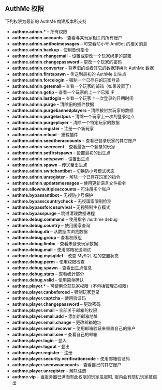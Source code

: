 ## AuthMe 权限

下列权限为最新的 AuthMe 构建版本所支持

- **authme.admin.\*** – 所有权限
- **authme.admin.accounts** – 查看与某玩家相关的所有账户
- **authme.admin.antibotmessages** – 可查看防小号 AntiBot 的相关消息
- **authme.admin.backup** – 使用备份指令
- **authme.admin.changemail** – 设置或更改一个玩家绑定的邮箱
- **authme.admin.changepassword** – 更改一个玩家的密码
- **authme.admin.converter** – 将老旧的或者其它的数据转换为 AuthMe 数据
- **authme.admin.firstspawn** – 传送到最初的 AuthMe 出生点
- **authme.admin.forcelogin** – 强制一个已存在的玩家登录
- **authme.admin.getemail** – 查看一个玩家的邮箱（如果设置了）
- **authme.admin.getip** – 查看一个玩家的上一个已知 IP
- **authme.admin.lastlogin** – 查看一个玩家上一次登录的日期时间
- **authme.admin.purge** – 清除旧的插件数据
- **authme.admin.purgebannedplayers** – 清除被封禁玩家的数据
- **authme.admin.purgelastpos** – 清除一个玩家上一次的登录地点
- **authme.admin.purgeplayer** – 清除一个特定玩家的数据
- **authme.admin.register** – 注册一个新玩家
- **authme.admin.reload** – 重载插件
- **authme.admin.seeotheraccounts** – 查看已登录玩家的其它账户
- **authme.admin.seerecent** – 查看最近一个登录的玩家
- **authme.admin.setfirstspawn** – 设置最初的出生点
- **authme.admin.setspawn** – 设置出生点
- **authme.admin.spawn** – 传送至出生点
- **authme.admin.switchantibot** – 切换防小号模式状态
- **authme.admin.unregister** – 解除一个已存在玩家的指令
- **authme.admin.updatemessages** – 使用更新语言文件指令
- **authme.allowmultipleaccounts** – 可注册多个账户
- **authme.bypassantibot** – 无视防小号保护
- **authme.bypasscountrycheck** – 无视国家限制检测
- **authme.bypassforcesurvival** – 无视强制生存模式
- **authme.bypasspurge** – 跳过清理数据进程
- **authme.debug.command** – 使用指令 /authme debug
- **authme.debug.country** – 使用国家查询
- **authme.debug.db** – 从数据库浏览数据
- **authme.debug.group** – 查看权限组
- **authme.debug.limbo** – 查看未登录玩家数据
- **authme.debug.mail** – 使用邮箱发送测试
- **authme.debug.mysqldef** – 改变 MySQL 栏的空置状态
- **authme.debug.perm** – 使用权限检查
- **authme.debug.spawn** – 查看出生点信息
- **authme.debug.stats** – 查看统计部分
- **authme.debug.valid** – 使用简单确认
- **authme.player.\*** – 可使用全部玩家权限（不包括管理员权限）
- **authme.player.canbeforced** – 强制玩家登录
- **authme.player.captcha** – 使用验证码
- **authme.player.changepassword** – 更改密码
- **authme.player.email** – 全部关于邮箱的权限
- **authme.player.email.add** – 添加新邮箱地址
- **authme.player.email.change** – 更改邮箱地址
- **authme.player.email.recover** – 使用邮箱验证来重置自己的账户
- **authme.player.email.see** – 查看自己的邮箱
- **authme.player.login** – 登入
- **authme.player.logout** – 登出
- **authme.player.register** – 注册
- **authme.player.security.verificationcode** – 使用邮箱验证码
- **authme.player.seeownaccounts** – 查看自己的其它账户
- **authme.player.unregister** – 解除注册
- **authme.vip** – 当服务器已满而有此权限的玩家进服时, 服内会有随机玩家被踢出
